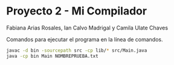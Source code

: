 # Proyecto 2 - Mi Compilador 

Fabiana Arias Rosales, Ian Calvo Madrigal y Camila Ulate Chaves

Comandos para ejecutar el programa en la línea de comandos.
``` bash 
javac -d bin -sourcepath src -cp lib/* src/Main.java
java -cp bin Main NOMBREPRUEBA.txt
